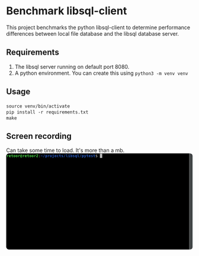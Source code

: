 # Benchmark libsql-client

This project benchmarks the python libsql-client to determine performance differences between local file database and the libsql database server.

## Requirements

1. The libsql server running on default port 8080.
2. A python environment. You can create this using `python3 -m venv venv`

## Usage 

```
source venv/bin/activate
pip install -r requirements.txt
make
```

## Screen recording
Can take some time to load. It's more than a mb. 
![Screen recording](bench.gif)
